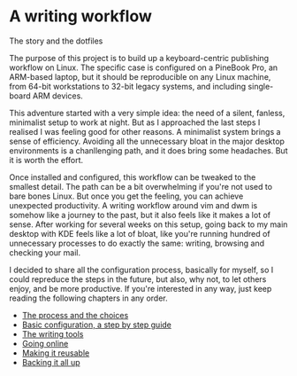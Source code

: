 # A writing workflow
The story and the dotfiles

The purpose of this project is to build up a keyboard-centric publishing workflow on Linux. The specific case is configured on a PineBook Pro, an ARM-based laptop, but it should be reproducible on any Linux machine, from 64-bit workstations to 32-bit legacy systems, and including single-board ARM devices.

This adventure started with a very simple idea: the need of a silent, fanless, minimalist setup to work at night. But as I approached the last steps I realised I was feeling good for other reasons. A minimalist system brings a sense of efficiency. Avoiding all the unnecessary bloat in the major desktop environments is a chanllenging path, and it does bring some headaches. But it is worth the effort. 

Once installed and configured, this workflow can be tweaked to the smallest detail. The path can be a bit overwhelming if you're not used to bare bones Linux. But once you get the feeling, you can achieve unexpected productivity. A writing workflow around vim and dwm is somehow like a journey to the past, but it also feels like it makes a lot of sense. After working for several weeks on this setup, going back to my main desktop with KDE feels like a lot of bloat, like you're running hundred of unnecessary processes to do exactly the same: writing, browsing and checking your mail.

I decided to share all the configuration process, basically for myself, so I could repreduce the steps in the future, but also, why not, to let others enjoy, and be more productive. If you're interested in any way, just keep reading the following chapters in any order.

+ [The process and the choices](01_process.md)
+ [Basic configuration, a step by step guide](02_config.md)
+ [The writing tools](03_writing.md)
+ [Going online](04_online.md)
+ [Making it reusable](05_replicating.md)
+ [Backing it all up](06_backingup.md)

